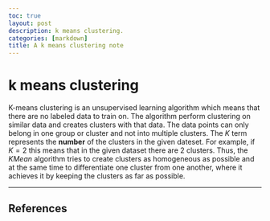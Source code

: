 ```yaml
---
toc: true
layout: post
description: k means clustering.
categories: [markdown]
title: A k means clustering note
---
```


# k means clustering
K-means clustering is an unsupervised learning algorithm which means that there are no labeled data to train on. The algorithm perform clustering on similar data and creates clusters with that data. The data points can only belong in one group or cluster and not into multiple clusters. The _K_ term represents the **number** of the clusters in the given dateset. For example, if $K=2$ this means that in the given dataset there are 2 clusters. Thus, the $KMean$ algorithm tries to create clusters as homogeneous as possible and at the same time to differentiate one cluster from one another, where it achieves it by keeping the clusters as far as possible.



---
## References